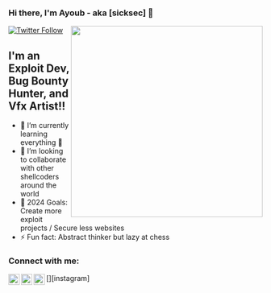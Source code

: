 ### Hi there, I'm Ayoub - aka [sicksec] 👋

[![Twitter Follow](https://img.shields.io/twitter/follow/d3vobed?color=1DA1F2&logo=twitter&style=for-the-badge)](https://twitter.com/intent/follow?screen_name=obedeee_jr)
<img align='right' src="https://github-readme-stats.vercel.app/api?username=d3vobed&show_icons=true&theme=radical" width="380">

## I'm an Exploit Dev, Bug Bounty Hunter, and Vfx Artist!!

- 🌱 I’m currently learning everything 🤣
- 👯 I’m looking to collaborate with other shellcoders around the world
- 🥅 2024 Goals: Create more exploit projects / Secure less websites
- ⚡ Fun fact: Abstract thinker but lazy at chess

### Connect with me:

[<img align="left" alt="codeSTACKr | Twitter" width="22px" src="https://cdn.jsdelivr.net/npm/simple-icons@v3/icons/twitter.svg" />][twitter]
[<img align="left" alt="codeSTACKr | LinkedIn" width="22px" src="https://cdn.jsdelivr.net/npm/simple-icons@v3/icons/linkedin.svg" />][linkedin]
[<img align="left" alt="codeSTACKr | Instagram" width="22px" src="https://cdn.jsdelivr.net/npm/simple-icons@v3/icons/hackerone.svg" />][instagram]

 
[twitter]: https://twitter.com/obedeee_Jr
[hackerone]: https://hackerone.com/obx03
[linkedin]: https://www.linkedin.com/in/obx03

<br/>
